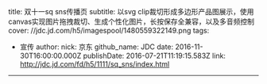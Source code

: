 title: 双十一sq sns传播页
subtitle: 以svg clip裁切形成多边形产品图展示，使用canvas实现图片拖拽裁切、生成个性化图片，长按保存全兼容，以及多音频控制
cover: //jdc.jd.com/h5/imagespool/1480559322149.png
tags:
  - 宣传
author:
  nick: 京东
  github_name: JDC
date: 2016-11-30T16:00:00.000Z
publishDate: 2016-07-21T11:19:15.583Z
link: http://jdc.jd.com/fd/h5/1111/sq_sns/index.html
---